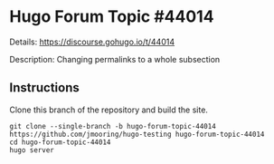 # Hugo Forum Topic #44014

Details: <https://discourse.gohugo.io/t/44014>

Description: Changing permalinks to a whole subsection

## Instructions

Clone this branch of the repository and build the site.

```text
git clone --single-branch -b hugo-forum-topic-44014 https://github.com/jmooring/hugo-testing hugo-forum-topic-44014
cd hugo-forum-topic-44014
hugo server
```
